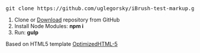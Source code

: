 <pre>git clone https://github.com/uglegorsky/iBrush-test-markup.git</pre>

<ol>
	<li>Clone or <a href="https://github.com/uglegorsky/iBrush-test-markup.git">Download</a> repository from GitHub</li>
	<li>Install Node Modules: <strong>npm i</strong></li>
	<li>Run: <strong>gulp</strong></li>
</ol>

Based on HTML5 template <a href="https://github.com/agragregra/OptimizedHTML-5" target="_blank">OptimizedHTML-5
</a>

